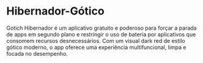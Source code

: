 # Hibernador-Gótico
Gotich Hibernador é um aplicativo gratuito e poderoso para forçar a parada de apps em segundo plano e restringir o uso de bateria por aplicativos que consomem recursos desnecessários. Com um visual dark red de estilo gótico moderno, o app oferece uma experiência multifuncional, limpa e focada no desempenho.
